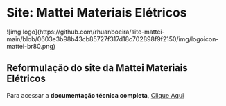 <h1> Site: Mattei Materiais Elétricos </h1> ![img logo](https://github.com/rhuanboeira/site-mattei-main/blob/0603e3b98b43cb85727f317d18c702898f9f2150/img/logoicon-mattei-br80.png)
<br>
<h2>Reformulação do site da Mattei Materiais Elétricos</h2>
<p> Para acessar a <strong>documentação técnica completa</strong>, <a href="https://github.com/rhuanboeira/site-mattei-main/blob/b6cb8a96e2077246d86404e07dcc4b1053203b3e/Projeto-Mattei.pdf"> Clique Aqui</a></p>
